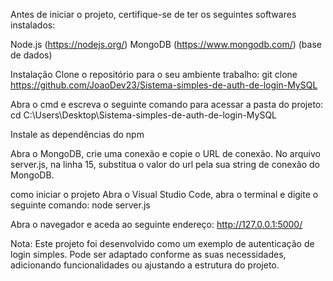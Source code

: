 Antes de iniciar o projeto, certifique-se de ter os seguintes softwares instalados:

Node.js (https://nodejs.org/)
MongoDB (https://www.mongodb.com/) (base de dados)

Instalação 
Clone o repositório para o seu ambiente trabalho:
git clone https://github.com/JoaoDev23/Sistema-simples-de-auth-de-login-MySQL

Abra o cmd e escreva o seguinte comando para acessar a pasta do projeto:
cd C:\Users\Desktop\Sistema-simples-de-auth-de-login-MySQL

Instale as dependências do npm

Abra o MongoDB, crie uma conexão e copie o URL de conexão.
No arquivo server.js, na linha 15, substitua o valor do url pela sua string de conexão do MongoDB.

como iniciar o projeto
Abra o Visual Studio Code, abra o terminal e digite o seguinte comando:
node server.js

Abra o navegador e aceda ao seguinte endereço:
http://127.0.0.1:5000/

Nota:
Este projeto foi desenvolvido como um exemplo de autenticação de login simples. Pode ser adaptado conforme as suas necessidades, adicionando funcionalidades ou ajustando a estrutura do projeto.
